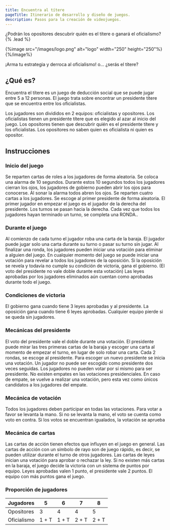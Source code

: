 ```yaml
---
title: Encuentra al títere
pageTitle: Itinerario de desarrollo y diseño de juegos.
description: Pasos para la creación de videojuegos.
---
```


¿Podrán los opositores descubrir quién es el títere o ganará el oficialismo? {% .lead %}

{%image src="/images/logo.png" alt="logo" width="250" height="250"%} {%/image%}

¡Arma tu estrategia y derroca al oficialismo! o... ¿serás el títere?

## ¿Qué es?

Encuentra el títere es un juego de deducción social que se puede jugar entre 5 a 12 personas. El juego trata sobre encontrar un presidente títere que se encuentra entre los oficialistas.

Los jugadores son divididos en 2 equipos: oficialistas y opositores. Los oficialistas tienen un presidente títere que es elegido al azar al inicio del juego. Los opositores tienen que descubrir quién es el presidente títere y los oficialistas. Los opositores no saben quien es oficialista ni quien es opositor.

## Instrucciones

### Inicio del juego

Se reparten cartas de roles a los jugadores de forma aleatoria.
Se coloca una alarma de 10 segundos. Durante estos 10 segundos todos los jugadores cierran los ojos, los jugadores de gobierno pueden abrir los ojos para conocerse. Al sonar la alarma todos abren los ojos.
Se reparten cuatro cartas a los jugadores.
Se escoge al primer presidente de forma aleatoria.
El primer jugador en empezar el juego es el jugador de la derecha del presidente.
Los turnos se pasan hacia la derecha.
Cada vez que todos los jugadores hayan terminado un turno, se completa una RONDA..

### Durante el juego

Al comienzo de cada turno el jugador roba una carta de la baraja.
El jugador puede jugar solo una carta durante su turno o pasar su turno sin jugar.
Al finalizar una ronda, los jugadores pueden iniciar una votación para eliminar a alguien del juego.
En cualquier momento del juego se puede iniciar una votación para revelar a todos los jugadores de la oposición. Si la oposición se revela y todavía no cumple su condición de victoria, gana el gobierno. (El voto del presidente no vale doble durante esta votación)
Las leyes aprobadas por los jugadores eliminados aún cuentan como aprobadas durante todo el juego.

### Condiciones de victoria

El gobierno gana cuando tiene 3 leyes aprobadas y al presidente.
La oposición gana cuando tiene 6 leyes aprobadas.
Cualquier equipo pierde si se queda sin jugadores.

### Mecánicas del presidente

El voto del presidente vale el doble durante una votación.
El presidente puede mirar las tres primeras cartas de la baraja y escoger una carta al momento de empezar el turno, en lugar de solo robar una carta.
Cada 2 rondas, se escoge al presidente. Para escoger un nuevo presidente se inicia una votación.
Un jugador no puede ser escogido como presidente dos veces seguidas.
Los jugadores no pueden votar por sí mismo para ser presidente.
No existen empates en las votaciones presidenciales. En caso de empate, se vuelve a realizar una votación, pero esta vez como únicos candidatos a los jugadores del empate.

### Mecánica de votación

Todos los jugadores deben participar en todas las votaciones.
Para votar a favor se levanta la mano. Si no se levanta la mano, el voto se cuenta como voto en contra.
Si los votos se encuentran igualados, la votación se aprueba

### Mecánica de cartas

Las cartas de acción tienen efectos que influyen en el juego en general.
Las cartas de acción con un símbolo de rayo son de juego rápido, es decir, se pueden utilizar durante el turno de otros jugadores.
Las cartas de leyes inician una votación para aprobar o rechazar la ley.
Si no existen más cartas en la baraja, el juego decide la victoria con un sistema de puntos por equipo. Leyes aprobadas valen 1 punto, el presidente vale 2 puntos. El equipo con más puntos gana el juego.

### Proporción de jugadores

| Jugadores   | 5     | 6     | 7     | 8     |
| ----------- | ----- | ----- | ----- | ----- |
| Opositores  | 3     | 4     | 4     | 5     |
| Oficialismo | 1 + T | 1 + T | 2 + T | 2 + T |
